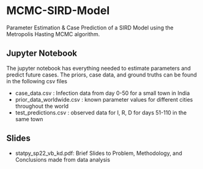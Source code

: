 # MCMC-SIRD-Model
Parameter Estimation &amp; Case Prediction of a SIRD Model using the Metropolis Hasting MCMC algorithm. 

## Jupyter Notebook
The jupyter notebook has everything needed to estimate parameters and predict future cases. The priors, case data, and ground truths can be found in the following csv files 
- case_data.csv : Infection data from day 0-50 for a small town in India
- prior_data_worldwide.csv : known parameter values for different cities throughout the world
- test_predictions.csv : observed data for I, R, D for days 51-110 in the same town

## Slides
- statpy_sp22_vb_kd.pdf: Brief Slides to Problem, Methodology, and Conclusions made from data analysis
